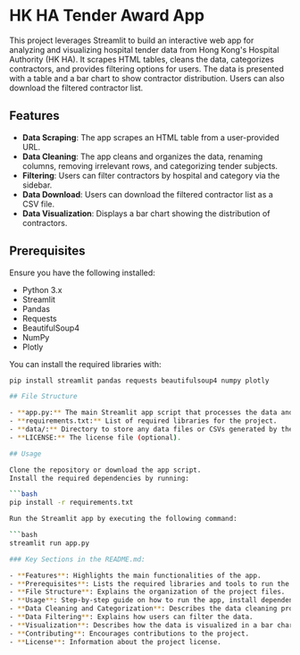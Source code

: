 # HK HA Tender Award App

This project leverages Streamlit to build an interactive web app for analyzing and visualizing hospital tender data from Hong Kong's Hospital Authority (HK HA). It scrapes HTML tables, cleans the data, categorizes contractors, and provides filtering options for users. The data is presented with a table and a bar chart to show contractor distribution. Users can also download the filtered contractor list.

## Features

- **Data Scraping**: The app scrapes an HTML table from a user-provided URL.
- **Data Cleaning**: The app cleans and organizes the data, renaming columns, removing irrelevant rows, and categorizing tender subjects.
- **Filtering**: Users can filter contractors by hospital and category via the sidebar.
- **Data Download**: Users can download the filtered contractor list as a CSV file.
- **Data Visualization**: Displays a bar chart showing the distribution of contractors.

## Prerequisites

Ensure you have the following installed:

- Python 3.x
- Streamlit
- Pandas
- Requests
- BeautifulSoup4
- NumPy
- Plotly

You can install the required libraries with:

```bash
pip install streamlit pandas requests beautifulsoup4 numpy plotly

## File Structure

- **app.py:** The main Streamlit app script that processes the data and displays it.
- **requirements.txt:** List of required libraries for the project.
- **data/:** Directory to store any data files or CSVs generated by the app (optional).
- **LICENSE:** The license file (optional).

## Usage

Clone the repository or download the app script.
Install the required dependencies by running:

```bash
pip install -r requirements.txt

Run the Streamlit app by executing the following command:

```bash
streamlit run app.py

### Key Sections in the README.md:

- **Features**: Highlights the main functionalities of the app.
- **Prerequisites**: Lists the required libraries and tools to run the app.
- **File Structure**: Explains the organization of the project files.
- **Usage**: Step-by-step guide on how to run the app, install dependencies, and use it.
- **Data Cleaning and Categorization**: Describes the data cleaning process and categorization logic.
- **Data Filtering**: Explains how users can filter the data.
- **Visualization**: Describes how the data is visualized in a bar chart.
- **Contributing**: Encourages contributions to the project.
- **License**: Information about the project license.
